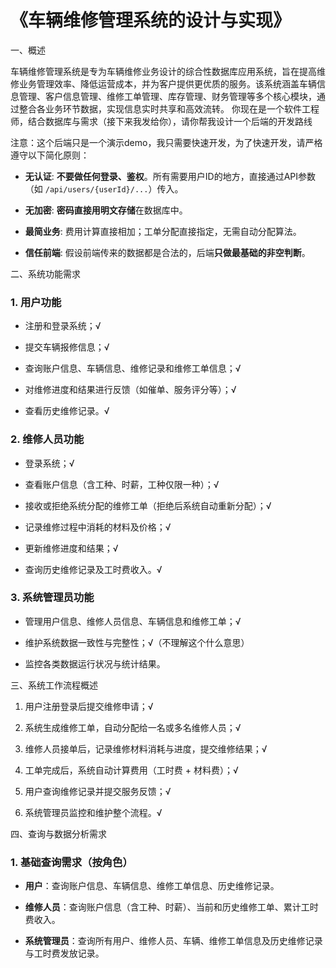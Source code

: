 # 《车辆维修管理系统的设计与实现》



一、概述



车辆维修管理系统是专为车辆维修业务设计的综合性数据库应用系统，旨在提高维修业务管理效率、降低运营成本，并为客户提供更优质的服务。该系统涵盖车辆信息管理、客户信息管理、维修工单管理、库存管理、财务管理等多个核心模块，通过整合各业务环节数据，实现信息实时共享和高效流转。
你现在是一个软件工程师，结合数据库与需求（接下来我发给你），请你帮我设计一个后端的开发路线

注意：这个后端只是一个演示demo，我只需要快速开发，为了快速开发，请严格遵守以下简化原则：

- **无认证**: **不要做任何登录、鉴权**。所有需要用户ID的地方，直接通过API参数（如 `/api/users/{userId}/...`）传入。

- **无加密**: **密码直接用明文存储**在数据库中。

- **最简业务**: 费用计算直接相加；工单分配直接指定，无需自动分配算法。

- **信任前端**: 假设前端传来的数据都是合法的，后端**只做最基础的非空判断**。



二、系统功能需求



### 1. 用户功能&#xA;



*   注册和登录系统；√


*   提交车辆报修信息；√


*   查询账户信息、车辆信息、维修记录和维修工单信息；√


*   对维修进度和结果进行反馈（如催单、服务评分等）；√


*   查看历史维修记录。√


### 2. 维修人员功能&#xA;



*   登录系统；√


*   查看账户信息（含工种、时薪，工种仅限一种）；√


*   接收或拒绝系统分配的维修工单（拒绝后系统自动重新分配）；√


*   记录维修过程中消耗的材料及价格；√


*   更新维修进度和结果；√


*   查询历史维修记录及工时费收入。√


### 3. 系统管理员功能&#xA;



*   管理用户信息、维修人员信息、车辆信息和维修工单；√


*   维护系统数据一致性与完整性；√（不理解这个什么意思）


*   监控各类数据运行状况与统计结果。


三、系统工作流程概述




1.  用户注册登录后提交维修申请；√


2.  系统生成维修工单，自动分配给一名或多名维修人员；√


3.  维修人员接单后，记录维修材料消耗与进度，提交维修结果；√


4.  工单完成后，系统自动计算费用（工时费 + 材料费）；√


5.  用户查询维修记录并提交服务反馈；√


6.  系统管理员监控和维护整个流程。√


四、查询与数据分析需求



### 1. 基础查询需求（按角色）&#xA;



*   **用户**：查询账户信息、车辆信息、维修工单信息、历史维修记录。


*   **维修人员**：查询账户信息（含工种、时薪）、当前和历史维修工单、累计工时费收入。


*   **系统管理员**：查询所有用户、维修人员、车辆、维修工单信息及历史维修记录与工时费发放记录。


